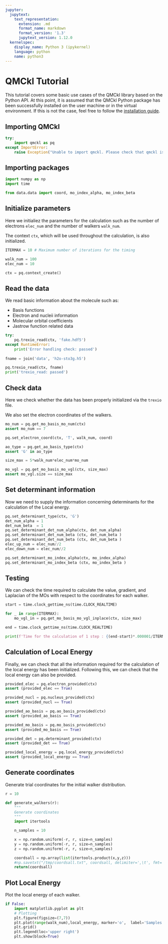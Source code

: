 ```yaml
---
jupyter:
  jupytext:
    text_representation:
      extension: .md
      format_name: markdown
      format_version: '1.3'
      jupytext_version: 1.12.0
  kernelspec:
    display_name: Python 3 (ipykernel)
    language: python
    name: python3
---
```



# QMCkl Tutorial


This tutorial covers some basic use cases of the QMCkl library based on the Python API. 
At this point, it is assumed that the QMCkl Python package has been successfully installed on the user machine 
or in the virtual environment. If this is not the case, feel free to follow the [installation guide](https://github.com/TREX-CoE/qmckl/blob/master/python/README.md).

## Importing QMCkl

```python
try:
    import qmckl as pq
except ImportError:
    raise Exception("Unable to import qmckl. Please check that qmckl is properly installed.")
```

## Importing packages

```python
import numpy as np
import time

from data.data import coord, mo_index_alpha, mo_index_beta
```

## Initialize parameters

Here we initialiez the parameters for the calculation
such as the number of electrons `elec_num` and the number of walkers `walk_num`. 

The context `ctx`, which will be used throughout the calculation, is also initialized. 

```python
ITERMAX = 10 # Maximum number of iterations for the timing

walk_num = 100
elec_num = 10

ctx = pq.context_create()
```

## Read the data

We read basic information about the molecule such as:

- Basis functions
- Electron and nucleii information
- Molecular orbital coefficients
- Jastrow function related data

```python
try:
    pq.trexio_read(ctx, 'fake.hdf5')
except RuntimeError:
    print('Error handling check: passed')
    
fname = join('data', 'h2o-sto3g.h5')

pq.trexio_read(ctx, fname)
print('trexio_read: passed')
```

## Check data 

Here we check whether the data has been properly initialized 
via the `trexio` file.

We also set the electron coordinates of the walkers. 

```python
mo_num = pq.get_mo_basis_mo_num(ctx)
assert mo_num == 7

pq.set_electron_coord(ctx, 'T', walk_num, coord)

ao_type = pq.get_ao_basis_type(ctx)
assert 'G' in ao_type

size_max = 5*walk_num*elec_num*mo_num

mo_vgl = pq.get_mo_basis_mo_vgl(ctx, size_max)
assert mo_vgl.size == size_max
```

## Set determinant information

Now we need to supply the information concerning determinants
for the calculation of the Local energy.

```python
pq.set_determinant_type(ctx, 'G')
det_num_alpha = 1
det_num_beta  = 1
pq.set_determinant_det_num_alpha(ctx, det_num_alpha)
pq.set_determinant_det_num_beta (ctx, det_num_beta )
pq.set_determinant_det_num_beta (ctx, det_num_beta )
elec_up_num = elec_num//2
elec_down_num = elec_num//2

pq.set_determinant_mo_index_alpha(ctx, mo_index_alpha)
pq.set_determinant_mo_index_beta (ctx, mo_index_beta )
```

## Testing 

We can check the time required to calculate the value, gradient,
and Laplacian of the MOs with respect to the coordinates for each walker.

```python
start = time.clock_gettime_ns(time.CLOCK_REALTIME)

for _ in range(ITERMAX):
    mo_vgl_in = pq.get_mo_basis_mo_vgl_inplace(ctx, size_max)

end = time.clock_gettime_ns(time.CLOCK_REALTIME)

print(f'Time for the calculation of 1 step : {(end-start)*.000001/ITERMAX} ms')
```

## Calculation of Local Energy

Finally, we can check that all the information required for the
calculation of the local energy has been initialized. Following 
this, we can check that the local energy can also be provided.

```python
provided_elec = pq.electron_provided(ctx)
assert (provided_elec == True)

provided_nucl = pq.nucleus_provided(ctx)
assert (provided_nucl == True)

provided_ao_basis = pq.ao_basis_provided(ctx)
assert (provided_ao_basis == True)

provided_mo_basis = pq.mo_basis_provided(ctx)
assert (provided_mo_basis == True)

provided_det = pq.determinant_provided(ctx)
assert (provided_det == True)

provided_local_energy = pq.local_energy_provided(ctx)
assert (provided_local_energy == True)
```

## Generate coordinates

Generate trial coordinates for the initial walker distribution.

```python
r = 10

def generate_walkers(r):
    """
    Generate coordinates
    """
    import itertools

    n_samples = 10

    x = np.random.uniform(-r, r, size=n_samples)
    y = np.random.uniform(-r, r, size=n_samples)
    z = np.random.uniform(-r, r, size=n_samples)

    coordsall = np.array(list(itertools.product(x,y,z)))
    #np.savetxt("/tmp/coordsall.txt", coordsall, delimiter=',\t', fmt='%18.15f')
    return(coordsall)
```

## Plot Local Energy

Plot the local energy of each walker.

```python
if False:
    import matplotlib.pyplot as plt
    # Plotting
    plt.figure(figsize=(7,7))
    plt.plot(range(walk_num),local_energy, marker='o',  label='Samples')
    plt.grid()
    plt.legend(loc='upper right')
    plt.show(block=True)
```
